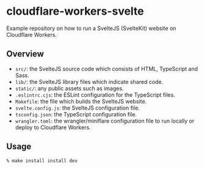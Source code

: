 # cloudflare-workers-svelte

Example repository on how to run a SvelteJS (SvelteKit) website on Cloudflare Workers.

## Overview

- `src/`: the SvelteJS source code which consists of HTML, TypeScript and Sass.
- `lib/`: the SvelteJS library files which indicate shared code.
- `static/`: any public assets such as images.
- `.eslintrc.cjs`: the ESLint configuration for the TypeScript files.
- `Makefile`: the file which builds the SvelteJS website.
- `svelte.config.js`: the SvelteJS configuration file.
- `tsconfig.json`: the TypeScript configuration file.
- `wrangler.toml`: the wrangler/miniflare configuration file to run locally or deploy to Cloudflare Workers.

## Usage

```shell
% make install install dev
```
